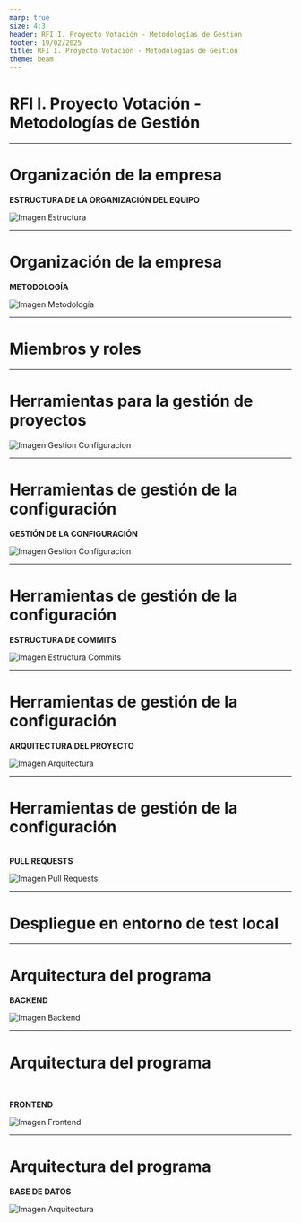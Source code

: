 ```yaml
---
marp: true
size: 4:3
header: RFI I. Proyecto Votación - Metodologías de Gestión
footer: 19/02/2025
title: RFI I. Proyecto Votación - Metodologías de Gestión
theme: beam
---
```


<!-- _class: title -->

# RFI I. Proyecto Votación - Metodologías de Gestión

---

# Organización de la empresa
**ESTRUCTURA DE LA ORGANIZACIÓN DEL EQUIPO**

![Imagen Estructura](images/EstructuraOrganizacion.png)

---

# Organización de la empresa
**METODOLOGÍA**

![Imagen Metodología](images/Metodologia.png)

---

# Miembros y roles

---

# Herramientas para la gestión de proyectos

![Imagen Gestion Configuracion](images/ADR007.png)

---

# Herramientas de gestión de la configuración
**GESTIÓN DE LA CONFIGURACIÓN**

![Imagen Gestion Configuracion](images/PlanningManagement.png)

---

# Herramientas de gestión de la configuración
**ESTRUCTURA DE COMMITS**

![Imagen Estructura Commits](images/EstructuraCommits.png)

---

# Herramientas de gestión de la configuración
**ARQUITECTURA DEL PROYECTO**

![Imagen Arquitectura](images/ProjectArquitecture.png)

---

# Herramientas de gestión de la configuración
<br> **PULL REQUESTS**  

![Imagen Pull Requests](images/PullRequests.png)

---


# Despliegue en entorno de test local


---

# Arquitectura del programa
**BACKEND**

![Imagen Backend](images/Backend.png)

---

# Arquitectura del programa
<br>

**FRONTEND**
<br>

![Imagen Frontend](images/Frontend.png)

---

# Arquitectura del programa
**BASE DE DATOS**

![Imagen Arquitectura](images/DataBase.png)